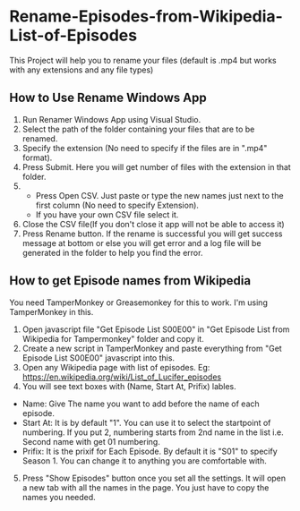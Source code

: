 # Rename-Episodes-from-Wikipedia-List-of-Episodes
This Project will help you to rename your files (default is .mp4 but works with any extensions and any file types)

## How to Use Rename Windows App
1. Run Renamer Windows App using Visual Studio.
2. Select the path of the folder containing your files that are to be renamed.
3. Specify the extension (No need to specify if the files are in ".mp4" format).
4. Press Submit. Here you will get number of files with the extension in that folder.
5. * Press Open CSV. Just paste or type the new names just next to the first column (No need to specify Extension). 
   * If you have your own CSV file select it.
6. Close the CSV file(If you don't close it app will not be able to access it)
7. Press Rename button. If the rename is successful you will get success message at bottom or else you will get error and a log file will be generated in the folder to help you find the error.

## How to get Episode names from Wikipedia
You need TamperMonkey or Greasemonkey for this to work. I'm using TamperMonkey in this.
1. Open javascript file "Get Episode List S00E00" in "Get Episode List from Wikipedia for Tampermonkey" folder and copy it.
2. Create a new script in TamperMonkey and paste everything from "Get Episode List S00E00" javascript into this.
3. Open any Wikipedia page with list of episodes. Eg: https://en.wikipedia.org/wiki/List_of_Lucifer_episodes
4. You will see text boxes with (Name, Start At, Prifix) lables. 
  * Name: Give The name you want to add before the name of each episode. 
  * Start At: It is by default "1". You can use it to select the startpoint of numbering. If you put 2, numbering starts from 2nd name in the list i.e. Second name with get 01 numbering.
  * Prifix: It is the prixif for Each Episode. By default it is "S01" to specify Season 1. You can change it to anything you are comfortable with.
5. Press "Show Episodes" button once you set all the settings. It will open a new tab with all the names in the page. You just have to copy the names you needed.
